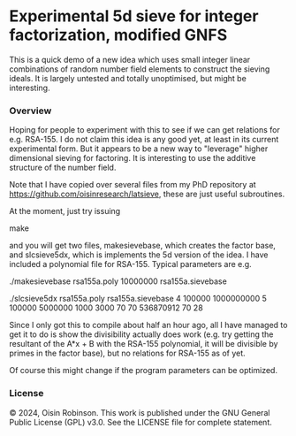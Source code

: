 # Experimental 5d sieve for integer factorization, modified GNFS
This is a quick demo of a new idea which uses small integer linear combinations of
random number field elements to construct the sieving ideals.  It is largely
untested and totally unoptimised, but might be interesting.

### Overview
Hoping for people to experiment with this to see if we can get relations for e.g. RSA-155.
I do not claim this idea is any good yet, at least in its current experimental form.
But it appears to be a new way to "leverage" higher dimensional sieving for factoring.
It is interesting to use the additive structure of the number field.

Note that I have copied over several files from my PhD repository at
https://github.com/oisinresearch/latsieve, these are just useful subroutines.

At the moment, just try issuing

make

and you will get two files, makesievebase, which creates the factor base, and
slcsieve5dx, which is implements the 5d version of the idea.  I have included a polynomial
file for RSA-155.  Typical parameters are e.g.

./makesievebase rsa155a.poly 10000000 rsa155a.sievebase

./slcsieve5dx rsa155a.poly rsa155a.sievebase 4 100000 1000000000 5 100000 5000000 1000 3000 70 70 536870912 70 28

Since I only got this to compile about half an hour ago, all I have managed to get it to
do is show the divisibility actually does work (e.g. try getting the resultant of the
A*x + B with the RSA-155 polynomial, it will be divisible by primes in the factor base),
but no relations for RSA-155 as of yet.

Of course this might change if the program parameters can be optimized.

### License
&copy; 2024, Oisin Robinson.
This work is published under the GNU General Public License (GPL) v3.0.
See the LICENSE file for complete statement.

